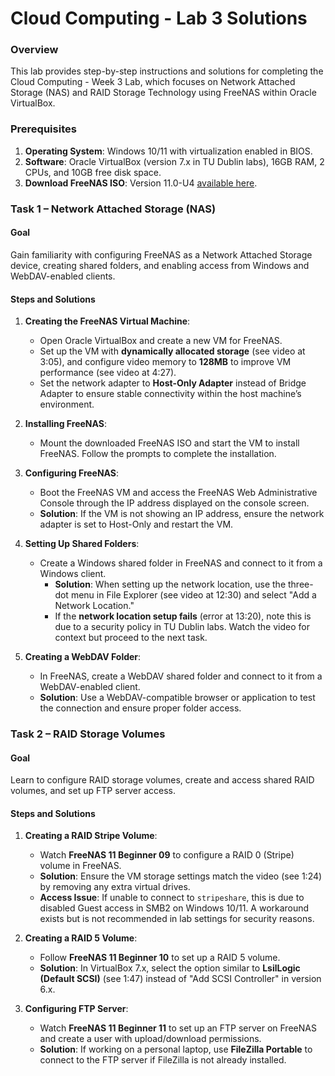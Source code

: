 # Cloud Computing - Lab 3 Solutions


### Overview

This lab provides step-by-step instructions and solutions for completing the Cloud Computing - Week 3 Lab, which focuses on Network Attached Storage (NAS) and RAID Storage Technology using FreeNAS within Oracle VirtualBox.

### Prerequisites

1. **Operating System**: Windows 10/11 with virtualization enabled in BIOS.
2. **Software**: Oracle VirtualBox (version 7.x in TU Dublin labs), 16GB RAM, 2 CPUs, and 10GB free disk space.
3. **Download FreeNAS ISO**: Version 11.0-U4 [available here](https://download.freenas.org/11/11.0-U4/x64/FreeNAS-11.0-U4.iso).

### Task 1 – Network Attached Storage (NAS)

#### Goal
Gain familiarity with configuring FreeNAS as a Network Attached Storage device, creating shared folders, and enabling access from Windows and WebDAV-enabled clients.

#### Steps and Solutions

1. **Creating the FreeNAS Virtual Machine**:
   - Open Oracle VirtualBox and create a new VM for FreeNAS. 
   - Set up the VM with **dynamically allocated storage** (see video at 3:05), and configure video memory to **128MB** to improve VM performance (see video at 4:27).
   - Set the network adapter to **Host-Only Adapter** instead of Bridge Adapter to ensure stable connectivity within the host machine’s environment.

2. **Installing FreeNAS**:
   - Mount the downloaded FreeNAS ISO and start the VM to install FreeNAS. Follow the prompts to complete the installation.

3. **Configuring FreeNAS**:
   - Boot the FreeNAS VM and access the FreeNAS Web Administrative Console through the IP address displayed on the console screen.
   - **Solution**: If the VM is not showing an IP address, ensure the network adapter is set to Host-Only and restart the VM.

4. **Setting Up Shared Folders**:
   - Create a Windows shared folder in FreeNAS and connect to it from a Windows client.
     - **Solution**: When setting up the network location, use the three-dot menu in File Explorer (see video at 12:30) and select "Add a Network Location."
     - If the **network location setup fails** (error at 13:20), note this is due to a security policy in TU Dublin labs. Watch the video for context but proceed to the next task.
   
5. **Creating a WebDAV Folder**:
   - In FreeNAS, create a WebDAV shared folder and connect to it from a WebDAV-enabled client.
   - **Solution**: Use a WebDAV-compatible browser or application to test the connection and ensure proper folder access.

### Task 2 – RAID Storage Volumes

#### Goal
Learn to configure RAID storage volumes, create and access shared RAID volumes, and set up FTP server access.

#### Steps and Solutions

1. **Creating a RAID Stripe Volume**:
   - Watch **FreeNAS 11 Beginner 09** to configure a RAID 0 (Stripe) volume in FreeNAS.
   - **Solution**: Ensure the VM storage settings match the video (see 1:24) by removing any extra virtual drives.
   - **Access Issue**: If unable to connect to `stripeshare`, this is due to disabled Guest access in SMB2 on Windows 10/11. A workaround exists but is not recommended in lab settings for security reasons.

2. **Creating a RAID 5 Volume**:
   - Follow **FreeNAS 11 Beginner 10** to set up a RAID 5 volume.
   - **Solution**: In VirtualBox 7.x, select the option similar to **LsilLogic (Default SCSI)** (see 1:47) instead of "Add SCSI Controller" in version 6.x.

3. **Configuring FTP Server**:
   - Watch **FreeNAS 11 Beginner 11** to set up an FTP server on FreeNAS and create a user with upload/download permissions.
   - **Solution**: If working on a personal laptop, use **FileZilla Portable** to connect to the FTP server if FileZilla is not already installed.
